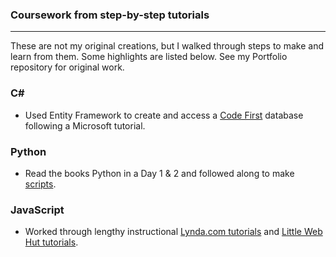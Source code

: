### Coursework from step-by-step tutorials
---
These are not my original creations, but I walked through steps to make and learn from them. Some highlights are listed below. See my Portfolio repository for original work.

### C#
* Used Entity Framework to create and access a [Code First](https://github.com/rebeccapizano/Coursework/blob/master/CSharp/CodeFirstDrill.cs) database following a Microsoft tutorial.

### Python
* Read the books Python in a Day 1 & 2 and followed along to make [scripts](https://github.com/rebeccapizano/Coursework/tree/master/Python/PythonInADay).

### JavaScript
* Worked through lengthy instructional [Lynda.com tutorials](https://github.com/rebeccapizano/Coursework/tree/master/JavaScript/IntroJS-Lynda) and [Little Web Hut tutorials](https://github.com/rebeccapizano/Coursework/tree/master/JavaScript/Little-Web-Hut).
